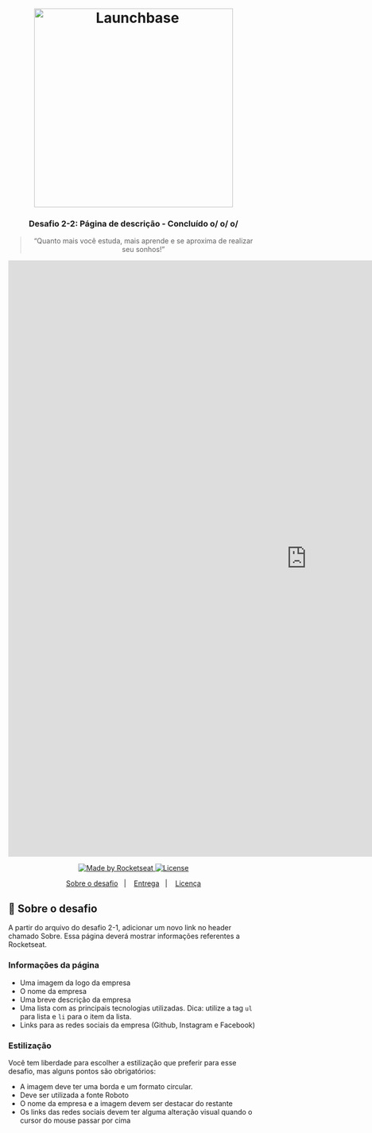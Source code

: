 <h1 align="center">
    <img alt="Launchbase" src="https://storage.googleapis.com/golden-wind/bootcamp-launchbase/logo.png" width="400px" />
</h1>

<h3 align="center">
  Desafio 2-2: Página de descrição - Concluído o/ o/ o/
</h3>

<blockquote align="center">“Quanto mais você estuda, mais aprende e se aproxima de realizar seu sonhos!”</blockquote>

<div>
            <iframe width="1200" height="1200" frameborder="0" allowtransparency="true"
                allowfullscreen="allowfullscreen" style="border: none;"
                src="https://share.getcloudapp.com/BluODQwm?embed=true"></iframe>
        </div>

<p align="center">

  <a href="https://rocketseat.com.br">
    <img alt="Made by Rocketseat" src="https://img.shields.io/badge/made%20by-Rocketseat-%23F8952D">
  </a>

  <a href="LICENSE" >
    <img alt="License" src="https://img.shields.io/badge/license-MIT-%23F8952D">
  </a>

</p>

<p align="center">
  <a href="#rocket-sobre-o-desafio">Sobre o desafio</a>&nbsp;&nbsp;&nbsp;|&nbsp;&nbsp;&nbsp;
  <a href="#calendar-entrega">Entrega</a>&nbsp;&nbsp;&nbsp;|&nbsp;&nbsp;&nbsp;
  <a href="#memo-licença">Licença</a>
</p>

## :rocket: Sobre o desafio

A partir do arquivo do desafio 2-1, adicionar um novo link no header chamado Sobre. Essa página deverá mostrar informações referentes a Rocketseat.

### Informações da página

-  Uma imagem da logo da empresa
-  O nome da empresa
-  Uma breve descrição da empresa
-  Uma lista com as principais tecnologias utilizadas. Dica: utilize a tag `ul` para lista e `li` para o item da lista.
-  Links para as redes sociais da empresa (Github, Instagram e Facebook)

### Estilização

Você tem liberdade para escolher a estilização que preferir para esse desafio, mas alguns pontos são obrigatórios:

-  A imagem deve ter uma borda e um formato circular.
-  Deve ser utilizada a fonte Roboto
-  O nome da empresa e a imagem devem ser destacar do restante
-  Os links das redes sociais devem ter alguma alteração visual quando o cursor do mouse passar por cima
